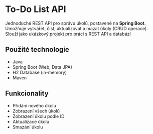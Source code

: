 # To-Do List API

Jednoduché REST API pro správu úkolů, postavené na **Spring Boot**.  
Umožňuje vytvářet, číst, aktualizovat a mazat úkoly (CRUD operace).  
Slouží jako ukázkový projekt pro práci s REST API a databází

## Použité technologie
- Java
- Spring Boot (Web, Data JPA)
- H2 Database (in-memory)
- Maven

## Funkcionality
- Přidání nového úkolu
- Zobrazení všech úkolů
- Zobrazení úkolu podle ID
- Aktualizace úkolu
- Smazání úkolu
